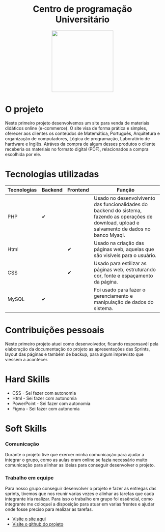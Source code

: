 <h1 align="center"> Centro de programação Universitário </h1>
<div align="center">
<img src="https://raw.githubusercontent.com/cpusfatec/cpusfatec/main/Imagens%20e%20Arquivos%20do%20Projeto/LOGO-01.png" width="200px"/>
</div>

# O projeto 

  <p> Neste primeiro projeto desenvolvemos um site para venda de materiais didáticos online (e-commerce). O site visa de forma prática e simples, oferecer aos clientes os conteúdos de Matemática, Português, Arquitetura e organização de computadores, Lógica de programação, Laboratório de hardware e Inglês. Atráves da compra de algum desses produtos o cliente receberia os materiais no formato digital (PDF), relacionados a compra escolhida por ele.  </p>
  
# Tecnologias utilizadas
| Tecnologias  | Backend | Frontend | Função |
| ------------- | ------------- | ------------- | ------------- |
|PHP  |  ✔ |  | Usado no desenvolvivento das funcionalidades do backend do sistema, fazendo as operações de download, upload e salvamento de dados no banco Mysql.|
|Html  |   |  ✔ | Usado na criação das páginas web, aquelas que são visíveis para o usuário.|
| CSS  |  |  ✔ | Usado para estilizar as páginas web, estruturando cor, fonte e espaçamento da página.|
| MySQL  |  ✔  |  | Foi usado para fazer o gerenciamento e manipulação de dados do sistema.|

# Contribuições pessoais
<p> Neste primeiro projeto atuei como desenvolvedor, ficando responsavél pela elaboração da documentação do projeto as apresentações das Sprints, layout das páginas e também de backup, para algum imprevisto que viessem a acontecer. </p>

# Hard Skills
* CSS - Sei fazer com autonomia
* Html - Sei fazer com autonomia
* PowerPoint - Sei fazer com autonomia 
* Figma - Sei fazer com autonomia

# Soft Skills
### Comunicação
<p> Durante o projeto tive que exercer minha comunicação para ajudar a integrar o grupo, como as aulas eram online se fazia necessário muito comunicação para alinhar as ideias para conseguir desenvolver o projeto.  </P>

### Trabalho em equipe
<p> Para nosso grupo conseguir desenvolver o projeto e fazer as entregas das sprints, tivemos que nos reunir varias vezes e alinhar as tarefas que cada integrante iria realizar. Para isso o trabalho em grupo foi essêncial, como integrante me coloquei a disposição para atuar em varias frentes e ajudar onde fosse preciso para realizar as tarefas. </p>

* [Visite o site aqui](http://cpu.rf.gd/) 
* [Visite o github do projeto](https://github.com/cpusfatec/cpusfatec) 
